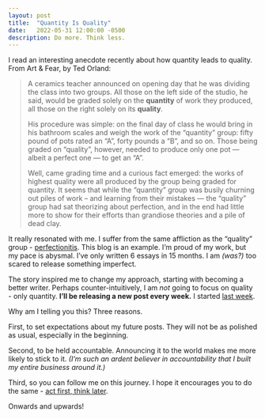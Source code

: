 ```yaml
---
layout: post
title:  "Quantity Is Quality"
date:   2022-05-31 12:00:00 -0500
description: Do more. Think less.
---
```

I read an interesting anecdote recently about how quantity leads to quality. From Art & Fear, by Ted Orland:

> A ceramics teacher announced on opening day that he was dividing the class into two groups. All those on the left side of the studio, he said, would be graded solely on the **quantity** of work they produced, all those on the right solely on its **quality**.
>
> His procedure was simple: on the final day of class he would bring in his bathroom scales and weigh the work of the “quantity” group: fifty pound of pots rated an “A”, forty pounds a “B”, and so on. Those being graded on “quality”, however, needed to produce only one pot — albeit a perfect one — to get an “A”.
> 
> Well, came grading time and a curious fact emerged: the works of highest quality were all produced by the group being graded for quantity. It seems that while the “quantity” group was busily churning out piles of work – and learning from their mistakes — the “quality” group had sat theorizing about perfection, and in the end had little more to show for their efforts than grandiose theories and a pile of dead clay.

It really resonated with me. I suffer from the same affliction as the “quality” group - [perfectionitis]({{site.url}}/thought-space-vs-reality). This blog is an example. I’m proud of my work, but my pace is abysmal. I’ve only written 6 essays in 15 months. I am *(was?)* too scared to release something imperfect.

The story inspired me to change my approach, starting with becoming a better writer. Perhaps counter-intuitively, I am *not* going to focus on quality - only quantity. **I’ll be releasing a new post every week.** I started [last week]({{site.url}}/only-way-out-is-through).

Why am I telling you this? Three reasons.

First, to set expectations about my future posts. They will not be as polished as usual, especially in the beginning.

Second, to be held accountable. Announcing it to the world makes me more likely to stick to it. *(I’m such an ardent believer in accountability that I built my entire business around it.)*

Third, so you can follow me on this journey. I hope it encourages you to do the same - [act first, think later]({{site.url}}/thought-space-vs-reality).

Onwards and upwards!